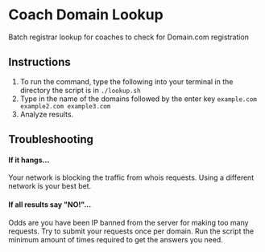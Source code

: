 # Coach Domain Lookup

Batch registrar lookup for coaches to check for Domain.com registration

## Instructions

1. To run the command, type the following into your terminal in the directory the script is in `./lookup.sh`
2. Type in the name of the domains followed by the enter key `example.com example2.com example3.com`
3. Analyze results.

## Troubleshooting

#### If it hangs...

Your network is blocking the traffic from whois requests. Using a different network is your best bet.

#### If all results say "NO!"...

Odds are you have been IP banned from the server for making too many requests. Try to submit your requests once per domain. Run the script the minimum amount of times required to get the answers you need.
